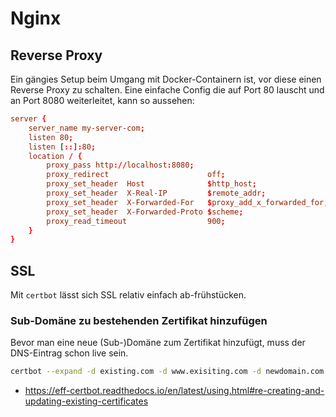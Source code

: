 # Nginx

## Reverse Proxy
Ein gängies Setup beim Umgang mit Docker-Containern ist, vor diese einen Reverse Proxy zu schalten.
Eine einfache Config die auf Port 80 lauscht und an Port 8080 weiterleitet, kann so aussehen:

```conf
server {
    server_name my-server-com;
    listen 80;
    listen [::]:80;
    location / {
        proxy_pass http://localhost:8080;
        proxy_redirect                      off;
        proxy_set_header  Host              $http_host;
        proxy_set_header  X-Real-IP         $remote_addr;
        proxy_set_header  X-Forwarded-For   $proxy_add_x_forwarded_for;
        proxy_set_header  X-Forwarded-Proto $scheme;
        proxy_read_timeout                  900;
    }
}
```


## SSL
Mit `certbot` lässt sich SSL relativ einfach ab-frühstücken.
### Sub-Domäne zu bestehenden Zertifikat hinzufügen
Bevor man eine neue (Sub-)Domäne zum Zertifikat hinzufügt, muss der DNS-Eintrag schon live sein.
```bash
certbot --expand -d existing.com -d www.exisiting.com -d newdomain.com
```
- https://eff-certbot.readthedocs.io/en/latest/using.html#re-creating-and-updating-existing-certificates

